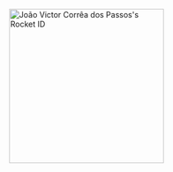 <a href="https://app.rocketseat.com.br/me/joao-victor-06399"><img src="https://app.rocketseat.com.br/api/rocketid/share?slug=joao-victor-06399&type=card" width="280" alt="João Victor Corrêa dos Passos's Rocket ID"/></a>

<!--
**Wrn46/Wrn46** is a ✨ _special_ ✨ repository because its `README.md` (this file) appears on your GitHub profile.

Here are some ideas to get you started:

- 🔭 I’m currently working on ...
- 🌱 I’m currently learning ...
- 👯 I’m looking to collaborate on ...
- 🤔 I’m looking for help with ...
- 💬 Ask me about ...
- 📫 How to reach me: ...
- 😄 Pronouns: ...
- ⚡ Fun fact: ...
-->
